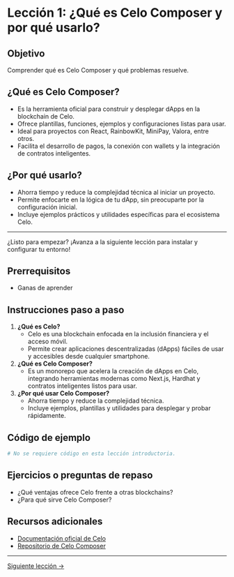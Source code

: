 # Lección 1: ¿Qué es Celo Composer y por qué usarlo?

## Objetivo
Comprender qué es Celo Composer y qué problemas resuelve.

## ¿Qué es Celo Composer?
- Es la herramienta oficial para construir y desplegar dApps en la blockchain de Celo.
- Ofrece plantillas, funciones, ejemplos y configuraciones listas para usar.
- Ideal para proyectos con React, RainbowKit, MiniPay, Valora, entre otros.
- Facilita el desarrollo de pagos, la conexión con wallets y la integración de contratos inteligentes.

## ¿Por qué usarlo?
- Ahorra tiempo y reduce la complejidad técnica al iniciar un proyecto.
- Permite enfocarte en la lógica de tu dApp, sin preocuparte por la configuración inicial.
- Incluye ejemplos prácticos y utilidades específicas para el ecosistema Celo.

---

¿Listo para empezar? ¡Avanza a la siguiente lección para instalar y configurar tu entorno!

## Prerrequisitos
- Ganas de aprender

## Instrucciones paso a paso
1. **¿Qué es Celo?**
   - Celo es una blockchain enfocada en la inclusión financiera y el acceso móvil.
   - Permite crear aplicaciones descentralizadas (dApps) fáciles de usar y accesibles desde cualquier smartphone.
2. **¿Qué es Celo Composer?**
   - Es un monorepo que acelera la creación de dApps en Celo, integrando herramientas modernas como Next.js, Hardhat y contratos inteligentes listos para usar.
3. **¿Por qué usar Celo Composer?**
   - Ahorra tiempo y reduce la complejidad técnica.
   - Incluye ejemplos, plantillas y utilidades para desplegar y probar rápidamente.

## Código de ejemplo
```bash
# No se requiere código en esta lección introductoria.
```

## Ejercicios o preguntas de repaso
- ¿Qué ventajas ofrece Celo frente a otras blockchains?
- ¿Para qué sirve Celo Composer?

## Recursos adicionales
- [Documentación oficial de Celo](https://docs.celo.org/)
- [Repositorio de Celo Composer](https://github.com/celo-org/celo-composer)

---
[Siguiente lección →](02-instalacion.md) 
